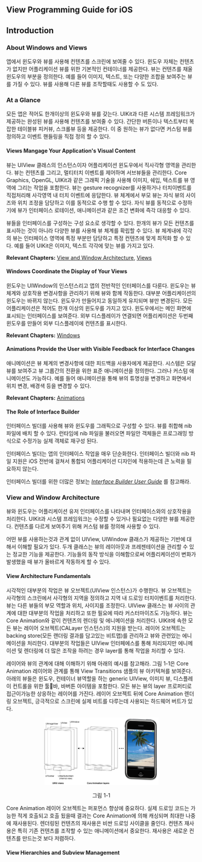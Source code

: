 ## View Programming Guide for iOS

## Introduction

### About Windows and Views

앱에서 윈도우와 뷰를 사용해 컨텐츠를 스크린에 보여줄 수 있다. 윈도우 자체는 컨텐츠가 없지만 어플리케이션 뷰를 위한 기본적인 컨테이너를 제공한다. 뷰는 컨텐츠를 채울 윈도우의 부분을 정의한다. 예를 들어 이미지, 텍스트, 또는 다양한 조합을 보여주는 뷰를 가질 수 있다. 뷰를 사용해 다른 뷰를 조작할때도 사용할 수 도 있다.

### At a Glance

모든 앱은 적어도 한개이상의 윈도우와 뷰를 갖는다. UIKit과 다른 시스템 프레임워크가 제공하는 완성된 뷰를 사용해 컨텐츠를 보여줄 수 있다. 간단한 버튼이나 텍스트부터 복잡한 테이블뷰 피커뷰, 스크롤뷰 등을 제공한다. 이 중 원하는 뷰가 없다면 커스텀 뷰를 정의하고 이벤트 핸들링을 직접 정의 할 수 있다.

#### Views Mangage Your Application's Visual Content

뷰는 UIView 클래스의 인스턴스이자 어플리케이션 윈도우에서 직사각형 영역을 관리한다. 뷰는 컨텐츠를 그리고, 멀티터치 이벤트를 제어하며 서브뷰들을 관리한다. Core Graphics, OpenGL, UIKit과 같은 그래픽 기술을 사용해 이미지, 쉐입, 텍스트를 뷰 영역에 그리는 작업을 포함한다. 뷰는 gesture recognizer를 사용하거나 터치이벤트를 직접처리해 사각영역 내 터치 이벤트에 응답한다. 뷰 체계에서 부모 뷰는 자식 뷰의 사이즈와 위치 조정을 담당하고 이를 동적으로 수행 할 수 있다. 자식 뷰를 동적으로 수정하기에 뷰가 인터페이스 로테이션, 애니메이션과 같은 조건 변화에 즉각 대응할 수 있다.

뷰들을 인터페이스를 구성하는 구성 요소로 생각할 수 있다. 한개의 뷰가 모든 컨텐츠를 표시하는 것이 아니라 다양한 뷰를 사용해 뷰 체계를 확립할 수 있다. 뷰 체계내에 각각의 뷰는 인터페이스 영역에 특정 부분만 담당하고 특정 컨텐츠에 맞게 최적화 할 수 있다. 예를 들어 UIKit은 이미지, 텍스트 각각에 맞는 뷰를 가지고 있다.

**Relevant Chapters:** [View and Window Architecture](https://developer.apple.com/library/archive/documentation/WindowsViews/Conceptual/ViewPG_iPhoneOS/WindowsandViews/WindowsandViews.html#//apple_ref/doc/uid/TP40009503-CH2-SW1), [Views](https://developer.apple.com/library/archive/documentation/WindowsViews/Conceptual/ViewPG_iPhoneOS/CreatingViews/CreatingViews.html#//apple_ref/doc/uid/TP40009503-CH5-SW1)

#### Windows Coordinate the Display of Your Views

윈도우는 UIWindow의 인스턴스리고 앱의 전반적인 인터페이스를 다룬다. 윈도우는 뷰 체계와 상호작용 변경사항을 관리하기 위해 뷰와 함께 작동한다. 대부분 어플리케이션의 윈도우는 바뀌지 않는다. 윈도우가 만들어지고 동일하게 유지되며 뷰만 변경된다. 모든 어플리케이션은 적어도 한개 이상의 윈도우를 가지고 있다. 윈도우에서는 메인 화면에 표시되는 인터페이스를 보여준다. 외부 디스플레이가 연결되면 어플리케이션은 두번째 윈도우를 만들어 외부 디스플레이에 컨텐츠를 표시한다.

**Relevant Chapters:** [Windows](https://developer.apple.com/library/archive/documentation/WindowsViews/Conceptual/ViewPG_iPhoneOS/CreatingWindows/CreatingWindows.html#//apple_ref/doc/uid/TP40009503-CH4-SW1)

#### Animations Provide the User with Visible Feedback for Interface Changes

애니메이션은 뷰 체계의 변경사항에 대한 피드백을 사용자에게 제공한다. 시스템은 모달 뷰를 보여주고 뷰 그룹간의 전환을 위한 표준 애니메이션을 정의한다. 그러나 커스텀 애니메이션도  가능하다. 예를 들어 애니메이션을 통해 뷰의 튜명성을 변경하고 화면에서 위치 변경, 배경색 등을 변경할 수 있다.

**Relevant Chapters:** [Animations](https://developer.apple.com/library/archive/documentation/WindowsViews/Conceptual/ViewPG_iPhoneOS/AnimatingViews/AnimatingViews.html#//apple_ref/doc/uid/TP40009503-CH6-SW1)

#### The Role of Interface Builder

인터페이스 빌더를 사용해 뷰와 윈도우를 그래픽으로 구성할 수 있다. 뷰를 취합해 nib 파일에 배치 할 수 있다. 런타임에 nib 파일을 불러오면 파일안 객체들은 프로그래밍 방식으로 수정가능 실제 객체로 재구성 된다.

인터페이스 빌더는 앱의 인터페이스 작업을 매우 단순화한다. 인터페이스 빌더와 nib 파일 지원은 iOS 전반에 걸쳐서 통합되 어플리케이션 디자인에 적용하는데 큰 노력을 필요하지 않는다.

인터페이스 빌더를 위한 더많은 정보는  *[Interface Builder User Guide](https://developer.apple.com/library/archive/documentation/DeveloperTools/Conceptual/IB_UserGuide/Introduction/Introduction.html#//apple_ref/doc/uid/TP40005344)* 를 참고해라. 



### View and Window Architecture

뷰와 윈도우는 어플리케이션 유저 인터페이스를 나타내며 인터페이스와의 상호작용을 처리한다. UIKit과 시스템 프레임워크는 수정할 수 있거나 필요없는 다양한 뷰를 제공한다. 컨텐츠를 다르게 보여주기 위해 커스텀 뷰를 정의해 사용할 수 있다.

어떤 뷰를 사용하는것과 관계 없이 UIView, UIWindow 클래스가 제공하는 기반에 대해서 이해할 필요가 있다. 두개 클래스는 뷰의 레이아웃과 프레젠테이션을 관리할 수 있는 정교한 기능을 제공한다. 기능들의 동작 방식을 이해함으로써 어플리케이션이 변화가 발생했을 때 뷰가 올바르게 작동하게 할 수 있다.

#### View Architecture Fundamentals
시각적인 대부분의 작업은 뷰 오브젝트(UIView 인스턴스)가 수행한다. 뷰 오브젝트는 사각형의 스크린에서 사각형의 지역을 정의하고 지역 내 드로잉 터치이벤트를 처리한다. 뷰는 다른 뷰들의 부모 역할과 위치, 사이지를 조정한다. UIView 클래스는 뷰 사이의 관계에 대한 대부분의 작업을 처리하고 또한 필요에 따라 커스터마이즈도 가능하다.
뷰는 Core Animation와 같이 컨텐츠의 렌더링 및 에니메이션을 처리한다. 
UIKit에 속한 모든 뷰는 레이어 오브젝트(CALayer 인스턴스)의 지원을 받는다. 레이어 오브젝트는 backing store(모든 랜더링 결과를 담고있는 비트맵)를 관리하고 뷰와 관련있는 에니메이션을 처리한다. 대부분의 작업들은 UIView 인터페에스를 통해 처리되지만 에니메이션 및 렌더링에 더 많은 조작을 하려는 경우 layer를 통해 작업을 처리할 수 있다.

레이어와 뷰의 관계에 대해 이해하기 위해 아래의 예시를 참고해라. 그림 1-1은 Core Animation 레이어와 관계를 통해 View Transitions 샘플의 뷰 아키텍쳐를 보여준다. 아래의 뷰들은 윈도우, 컨테이너 뷰역할을 하는 generic UIView, 이미지 뷰, 디스플레이 컨트롤을 위한 툴바, 바버튼 아이템을 포함한다. 모든 뷰는 뷰의 layer 프로퍼티로 접근이가능한 상응하는 레이어를 가진다. 레이어 오브젝트 뒤에 Core Animation 렌더링 오브젝트, 긍극적으로 스크린에 실제 비트를 다루는데 사용되는 하드웨어 버트가 있다.


<p align="center"><img src = "./img/view-layer-store.jpg" width="60%"></p>
<p align="center">그림 1-1</p>

Core Animation 레이어 오브젝트는 퍼포먼스 향상에 중요하다. 실제 드로잉 코드는 가능한 적게 호출되고 호출 됬을때 결과는 Core Animation에 의해 캐싱되며 최대한 나중에 재사용된다. 렌더링된 컨텐츠의 재사용은 비싼 드로잉 사이클을 줄인다. 컨텐츠 재사용은 특히 기존 컨텐츠를 조작할 수 있는 애니메이션에서 중요한다. 재사용은 새로운 컨텐츠를 만드는것 보다 저렴하다.


#### View Hierarchies and Subview Management